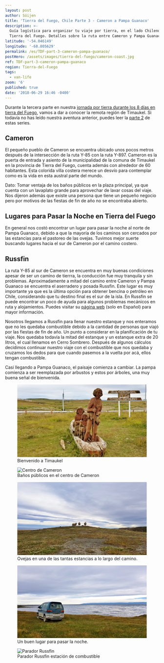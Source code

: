 ```yaml
---
layout: post
author: Sóijen
title: 'Tierra del Fuego, Chile Parte 3 - Cameron a Pampa Guanaco'
description: >-
  Guía logística para organizar tu viaje por tierra, en el lado Chileno de
  Tierra del Fuego. Detalles sobre la ruta entre Cameron y Pampa Guanaco.
latitude: '-54.046149'
longitude: '-68.805629'
permalink: /es/TDF-part-3-cameron-pampa-guanaco/
postHero: /assets/images/tierra-del-fuego/cameron-coast.jpg
ref: TDF-part-3-cameron-pampa-guanaco
region: Tierra-del-Fuego
tags:
  - van-life
zoom: '6'
published: true
date: '2018-06-29 16:46 -0400'
---
```

Durante la tercera parte en nuestra <a href="/es/tierra-del-fuego-van-overview/">jornada por tierra durante los 8 días en tierra del Fuego</a>, vamos a dar a conocer la remota región de Timaukel. Si todavía no has leído nuestra aventura anterior, puedes leer la <a href="/es/TDF-part-2-cerro-sombrero-cameron/">parte 2</a> de estas series.

<h2>Cameron</h2>
El pequeño pueblo de Cameron se encuentra ubicado unos pocos metros después de la intersección de la ruta Y-85 con la ruta Y-897. Cameron es la puerta de entrada y asiento de la municipalidad de la comuna de Timaukel en la provincia de Tierra del Fuego, cuenta además con alrededor de 60 habitantes. Esta colorida villa costera merece un desvío para contemplar como es la vida en esta austral parte del mundo.

<i class="fa fa-info-circle" style="color:#FFB300"></i> Dato: Tomar ventaja de los baños públicos en la plaza principal, ya que cuenta con un lavaplato grande para aprovechar de lavar cosas del viaje. Nos dijeron además que existe una persona que tiene un pequeño negocio pero por motivos de las fiestas de fin de año no se encontraba abierto.

<h2>Lugares para Pasar la Noche en Tierra del Fuego</h2>
En general nos costó encontrar un lugar para pasar la noche al norte de Pampa Guanaco, debido a que la mayoría de los caminos son cercados por las estancias para el pastoreo de las ovejas. Tuvimos mejor suerte buscando lugares hacia el sur de Cameron por el camino costero.

<h2> Russfin </h2>
La ruta Y-85 al sur de Cameron se encuentra en muy buenas condiciones apesar de ser un camino de tierrra, la conducción fue muy tranquila y sin problemas. Aproximadamente a mitad del camino entre Cameron y Pampa Guanaco se encuentra el aserradero y posada Russfin. Este lugar es muy importante ya que es la última opción para obtener bencina o petróleo en Chile, considerando que tu destino final es el sur de la isla. En Russfin se puede encontrar un poco de ayuda para algunos problemas mecánicos en ruta y alojamientos. Puedes visitar su  <a href="https://www.paradorrussfin.cl/" target="_blank">página web</a> (solo en Español) para mayor información.

Nosotros llegamos a Russfin para llenar nuestro estanque y nos enteramos que no les quedaba combustible debido a la cantidad de personas que viajó por las fiestas de fin de año. Un punto a considerar en la planificación de tu viaje. Nos quedaba todavía la mitad del estanque y un estanque extra de 20 litros, el cual llenamos en Cerro Sombrero. Después de algunos cálculos decidimos continuar nuestro viaje con el combustible que nos quedaba y cruzamos los dedos para que cuando pasemos a la vuelta por acá, ellos tengan combustible.

Casi llegando a Pampa Guanaco, el paisaje comienza a cambiar. La pampa comienza a ser reemplazada por arbustos y estos por árboles, una muy buena señal de bienvenida.

<figure class="figure">
  <img class="image" src="/assets/images/tierra-del-fuego/bienvenido-timaukel.jpg"
      alt="Bienvenido a Timaukel">
     <figcaption class="img-caption">Bienvenido a Timaukel</figcaption>
</figure>
<figure class="figure">
  <img class="image" src="/assets/images/tierra-del-fuego/cameron-center.jpg"
      alt="Centro de Cameron">
     <figcaption class="img-caption">Baños públicos en el centro de Cameron</figcaption>
</figure>
<figure class="figure">
  <img class="image" src="/assets/images/tierra-del-fuego/obejas.jpg"
      alt="Ovejas Tierra del Fuego">
     <figcaption class="img-caption">Ovejas en una de las tantas estancias a lo largo del camino.</figcaption>
</figure>
<figure class="figure">
  <img class="image" src="/assets/images/tierra-del-fuego/cameron-camp.jpg"
      alt="La vida en un Van Cameron Chile">
     <figcaption class="img-caption">Un buen lugar para pasar la noche.</figcaption>
</figure>
<figure class="figure">
  <img class="image" src="/assets/images/tierra-del-fuego/russfin.jpg"
      alt="Parador Russfin ">
     <figcaption class="img-caption">Parador Russfin estación de combustible</figcaption>
</figure>
